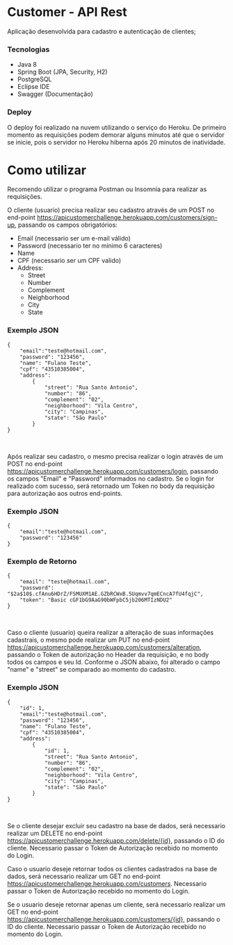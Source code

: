 # Customer - API Rest
Aplicação desenvolvida para cadastro e autenticação de clientes;

### Tecnologias 
- Java 8
- Spring Boot (JPA, Security, H2)
- PostgreSQL
- Eclipse IDE
- Swagger (Documentação)

### Deploy

O deploy foi realizado na nuvem utilizando o serviço do Heroku. De primeiro momento as requisições podem demorar alguns minutos até que o servidor se inicie, pois o servidor no Heroku hiberna após 20 minutos de inatividade.

# Como utilizar

Recomendo utilizar o programa Postman ou Insomnia para realizar as requisições.

O cliente (usuario) precisa realizar seu cadastro através de um POST no end-point https://apicustomerchallenge.herokuapp.com/customers/sign-up, passando os campos obrigatórios:

- Email (necessario ser um e-mail válido) 
- Password (necessario ter no minimo 6 caracteres)
- Name
- CPF (necessario ser um CPF valido)
- Address:
  - Street
  - Number
  - Complement
  - Neighborhood
  - City
  - State

### Exemplo JSON
```
{
    "email":"teste@hotmail.com",
    "password": "123456",
    "name": "Fulano Teste",
    "cpf": "43510385004",
    "address":
        {
            "street": "Rua Santo Antonio",
            "number": "86",
            "complement": "02",
            "neighborhood": "Vila Centro",
            "city": "Campinas",
            "state": "São Paulo"
        }
}
```

<br>

Após realizar seu cadastro, o mesmo precisa realizar o login através de um POST no end-point https://apicustomerchallenge.herokuapp.com/customers/login, passando os campos "Email" e "Password" informados no cadastro. Se o login for realizado com sucesso, será retornado um Token no body da requisição para autorização aos outros end-points.

### Exemplo JSON
```
{
    "email":"teste@hotmail.com",
    "password": "123456"
}
```
### Exemplo de Retorno
```
{
    "email": "teste@hotmail.com",
    "password": "$2a$10$.cfAnu6HDrZ/FSMUXM1AE.GZbRCWxB.5Uqmvv7qmECncA7fU4fqjC",
    "token": "Basic cGF1bG9AaG90bWFpbC5jb206MTIzNDU2"
}
```

<br>

Caso o cliente (usuario) queira realizar a alteração de suas informações cadastrais, o mesmo pode realizar um PUT no end-point https://apicustomerchallenge.herokuapp.com/customers/alteration, passando o Token de autorização no Header da requisição, e no body todos os campos e seu Id. Conforme o JSON abaixo, foi alterado o campo "name" e "street" se comparado ao momento do cadastro.

### Exemplo JSON

```
{
    "id": 1,
    "email":"teste@hotmail.com",
    "password": "123456",
    "name": "Fulano Teste",
    "cpf": "43510385004",
    "address":
        {
            "id": 1,
            "street": "Rua Santo Antonio",
            "number": "86",
            "complement": "02",
            "neighborhood": "Vila Centro",
            "city": "Campinas",
            "state": "São Paulo"
        }
}
```

<br>

Se o cliente desejar excluir seu cadastro na base de dados, será necessario realizar um DELETE no end-point https://apicustomerchallenge.herokuapp.com/delete/{id}, passando o ID do cliente. Necessario passar o Token de Autorização recebido no momento do Login.

Caso o usuario deseje retornar todos os clientes cadastrados na base de dados, será necessario realizar um GET no end-point https://apicustomerchallenge.herokuapp.com/customers. Necessario passar o Token de Autorização recebido no momento do Login.

Se o usuario deseje retornar apenas um cliente, será necessario realizar um GET no end-point https://apicustomerchallenge.herokuapp.com/customers/{id}, passando o ID do cliente. Necessario passar o Token de Autorização recebido no momento do Login.




